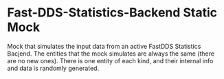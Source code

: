 # Fast-DDS-Statistics-Backend Static Mock

Mock that simulates the input data from an active FastDDS Statistics Bacjend.
The entities that the mock simulates are always the same (there are no new ones).
There is one entity of each kind, and their internal info and data is randomly generated.

